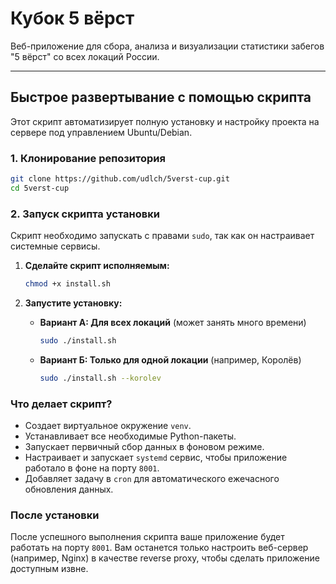 # Кубок 5 вёрст

Веб-приложение для сбора, анализа и визуализации статистики забегов "5 вёрст" со всех локаций России.

---

## Быстрое развертывание с помощью скрипта

Этот скрипт автоматизирует полную установку и настройку проекта на сервере под управлением Ubuntu/Debian.

### 1. Клонирование репозитория

```bash
git clone https://github.com/udlch/5verst-cup.git
cd 5verst-cup
```

### 2. Запуск скрипта установки

Скрипт необходимо запускать с правами `sudo`, так как он настраивает системные сервисы.

1.  **Сделайте скрипт исполняемым:**
    ```bash
    chmod +x install.sh
    ```

2.  **Запустите установку:**

    *   **Вариант А: Для всех локаций** (может занять много времени)
        ```bash
        sudo ./install.sh
        ```

    *   **Вариант Б: Только для одной локации** (например, Королёв)
        ```bash
        sudo ./install.sh --korolev
        ```

### Что делает скрипт?

- Создает виртуальное окружение `venv`.
- Устанавливает все необходимые Python-пакеты.
- Запускает первичный сбор данных в фоновом режиме.
- Настраивает и запускает `systemd` сервис, чтобы приложение работало в фоне на порту `8001`.
- Добавляет задачу в `cron` для автоматического ежечасного обновления данных.

### После установки

После успешного выполнения скрипта ваше приложение будет работать на порту `8001`. Вам останется только настроить веб-сервер (например, Nginx) в качестве reverse proxy, чтобы сделать приложение доступным извне.
